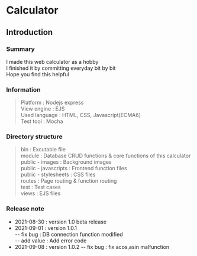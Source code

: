 # Calculator
## Introduction

 ### Summary
 I made this web calculator as a hobby    
 I finished it by committing everyday bit by bit   
 Hope you find this helpful 


 ### Information
 > Platform : Nodejs express   
 > View engine : EJS   
 > Used language : HTML, CSS, Javascript(ECMA6)   
 > Test tool : Mocha

 ### Directory structure
 > bin : Excutable file   
 > module : Database CRUD functions & core functions of this calculator   
 > public - images : Background images   
 > public - javascripts : Frontend function files   
 > public - stylesheets : CSS files   
 > routes : Page routing & function routing   
 > test : Test cases   
 > views : EJS files   

 ### Release note
 
 * 2021-08-30 : version 1.0 beta release   
 * 2021-09-01 : version 1.0.1   
  -- fix bug : DB connection function modified  
  -- add value : Add error code   
 * 2021-09-08 : version 1.0.2
  -- fix bug : fix acos,asin malfunction

